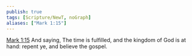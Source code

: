 ```yaml
---
publish: true
tags: [Scripture/NewT, noGraph]
aliases: ["Mark 1:15"]
---
```

[Mark 1:15](https://churchofjesuschrist.org/study/scriptures/nt/mark/1?lang=eng&id=p15#p15) And saying, The time is fulfilled, and the kingdom of God is at hand: repent ye, and believe the gospel.
